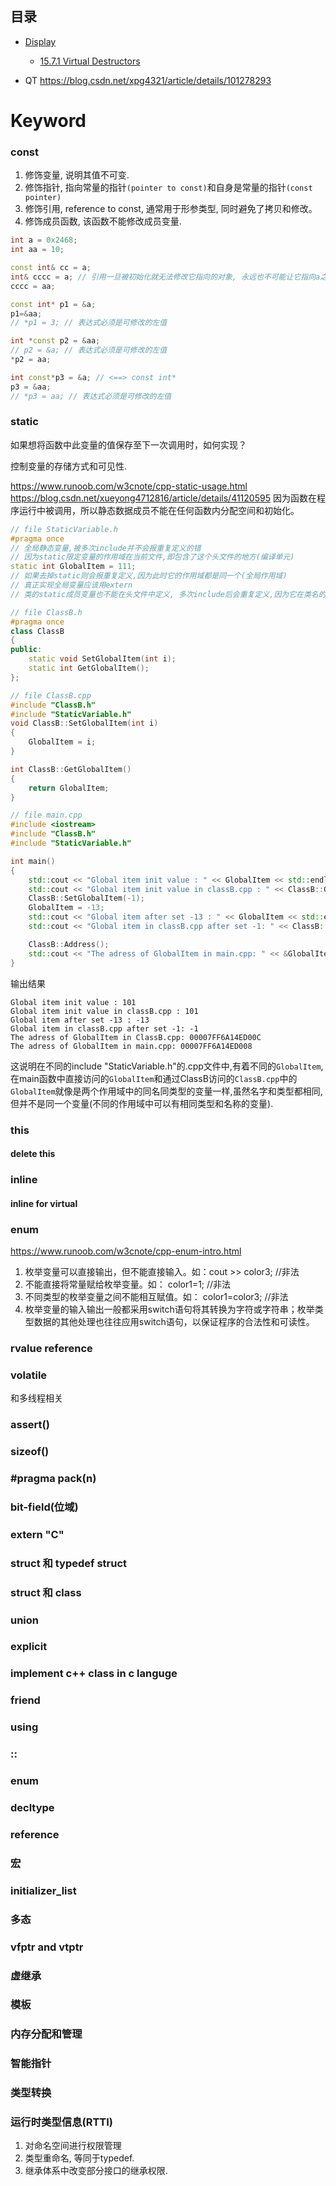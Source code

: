 ## 目录
* [Display](#标题名,点去掉,空格改为-)
    * [15.7.1 Virtual Destructors](#1571-virtual-destructors)

* QT https://blog.csdn.net/xpg4321/article/details/101278293
# Keyword

### const

1. 修饰变量, 说明其值不可变.
2. 修饰指针, 指向常量的指针`(pointer to const)`和自身是常量的指针`(const pointer)`
3. 修饰引用, reference to const, 通常用于形参类型, 同时避免了拷贝和修改。
4. 修饰成员函数, 该函数不能修改成员变量.
```c++
int a = 0x2468;
int aa = 10;

const int& cc = a;
int& cccc = a; // 引用一旦被初始化就无法修改它指向的对象, 永远也不可能让它指向a之外的变量.
cccc = aa;

const int* p1 = &a;
p1=&aa; 
// *p1 = 3; // 表达式必须是可修改的左值

int *const p2 = &aa;
// p2 = &a; // 表达式必须是可修改的左值
*p2 = aa;

int const*p3 = &a; // <==> const int* 
p3 = &aa;
// *p3 = aa; // 表达式必须是可修改的左值
```
### static
如果想将函数中此变量的值保存至下一次调用时，如何实现？

控制变量的存储方式和可见性.

https://www.runoob.com/w3cnote/cpp-static-usage.html
https://blog.csdn.net/xueyong4712816/article/details/41120595
因为函数在程序运行中被调用，所以静态数据成员不能在任何函数内分配空间和初始化。

```c++
// file StaticVariable.h
#pragma once
// 全局静态变量,被多次include并不会报重复定义的错
// 因为static限定变量的作用域在当前文件,即包含了这个头文件的地方(编译单元)
static int GlobalItem = 111;
// 如果去掉static则会报重复定义,因为此时它的作用域都是同一个(全局作用域)
// 真正实现全局变量应该用extern
// 类的static成员变量也不能在头文件中定义, 多次include后会重复定义,因为它在类名的作用域下.

// file ClassB.h
#pragma once
class ClassB
{
public:
	static void SetGlobalItem(int i);
	static int GetGlobalItem();
};

// file ClassB.cpp
#include "ClassB.h"
#include "StaticVariable.h"
void ClassB::SetGlobalItem(int i)
{
	GlobalItem = i;
}

int ClassB::GetGlobalItem()
{
	return GlobalItem;
}

// file main.cpp
#include <iostream>
#include "ClassB.h"
#include "StaticVariable.h"

int main()
{
    std::cout << "Global item init value : " << GlobalItem << std::endl;
    std::cout << "Global item init value in classB.cpp : " << ClassB::GetGlobalItem() << std::endl;
    ClassB::SetGlobalItem(-1);
    GlobalItem = -13;
    std::cout << "Global item after set -13 : " << GlobalItem << std::endl;
    std::cout << "Global item in classB.cpp after set -1: " << ClassB::GetGlobalItem() << std::endl;

    ClassB::Address();
    std::cout << "The adress of GlobalItem in main.cpp: " << &GlobalItem << std::endl;
}
```
输出结果
```
Global item init value : 101
Global item init value in classB.cpp : 101
Global item after set -13 : -13
Global item in classB.cpp after set -1: -1
The adress of GlobalItem in ClassB.cpp: 00007FF6A14ED00C
The adress of GlobalItem in main.cpp: 00007FF6A14ED008
```
这说明在不同的include "StaticVariable.h"的.cpp文件中,有着不同的`GlobalItem`,在main函数中直接访问的`GlobalItem`和通过ClassB访问的`ClassB.cpp`中的`GlobalItem`就像是两个作用域中的同名同类型的变量一样,虽然名字和类型都相同,但并不是同一个变量(不同的作用域中可以有相同类型和名称的变量).

### this
#### delete this

### inline

#### inline for virtual

### enum
https://www.runoob.com/w3cnote/cpp-enum-intro.html
1. 枚举变量可以直接输出，但不能直接输入。如：cout >> color3;   //非法
2. 不能直接将常量赋给枚举变量。如：  color1=1; //非法
3. 不同类型的枚举变量之间不能相互赋值。如： color1=color3;  //非法
4. 枚举变量的输入输出一般都采用switch语句将其转换为字符或字符串；枚举类型数据的其他处理也往往应用switch语句，以保证程序的合法性和可读性。

### rvalue reference


### volatile
和多线程相关

### assert()

### sizeof()

### #pragma pack(n)

### bit-field(位域)

### extern "C"

### struct 和 typedef struct

### struct 和 class 

### union

### explicit

### implement c++ class in c languge

### friend

### using 

### ::

### enum 

### decltype

### reference

### 宏

### initializer_list

### 多态

### vfptr and  vtptr

### 虚继承

### 模板

### 内存分配和管理

### 智能指针

### 类型转换

### 运行时类型信息(RTTI)



1. 对命名空间进行权限管理
2. 类型重命名, 等同于typedef.
3. 继承体系中改变部分接口的继承权限.